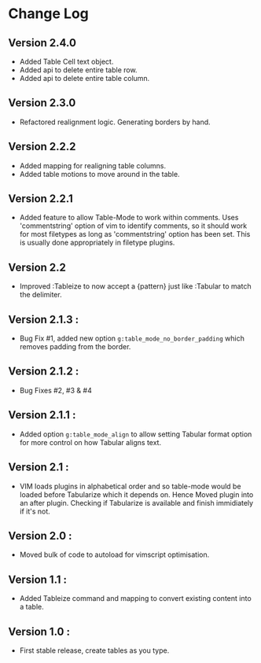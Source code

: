 # Change Log
## Version 2.4.0
* Added Table Cell text object.
* Added api to delete entire table row.
* Added api to delete entire table column.

## Version 2.3.0
* Refactored realignment logic. Generating borders by hand.

## Version 2.2.2
* Added mapping for realigning table columns.
* Added table motions to move around in the table.

## Version 2.2.1
* Added feature to allow Table-Mode to work within comments. Uses
  'commentstring' option of vim to identify comments, so it should work for
  most filetypes as long as 'commentstring' option has been set. This is
  usually done appropriately in filetype plugins.

## Version 2.2
* Improved :Tableize to now accept a {pattern} just like :Tabular to match the
  delimiter.

## Version 2.1.3 :
* Bug Fix #1, added new option `g:table_mode_no_border_padding` which removes
  padding from the border.

## Version 2.1.2 :
* Bug Fixes #2, #3 & #4

## Version 2.1.1 :
* Added option `g:table_mode_align` to allow setting Tabular format option for
  more control on how Tabular aligns text.

## Version 2.1 :
* VIM loads plugins in alphabetical order and so table-mode would be loaded
  before Tabularize which it depends on. Hence Moved plugin into an after
  plugin. Checking if Tabularize is available and finish immidiately if it's
  not.

## Version 2.0 :
* Moved bulk of code to autoload for vimscript optimisation.

## Version 1.1 :
* Added Tableize command and mapping to convert existing content into a table.

## Version 1.0 :
* First stable release, create tables as you type.
